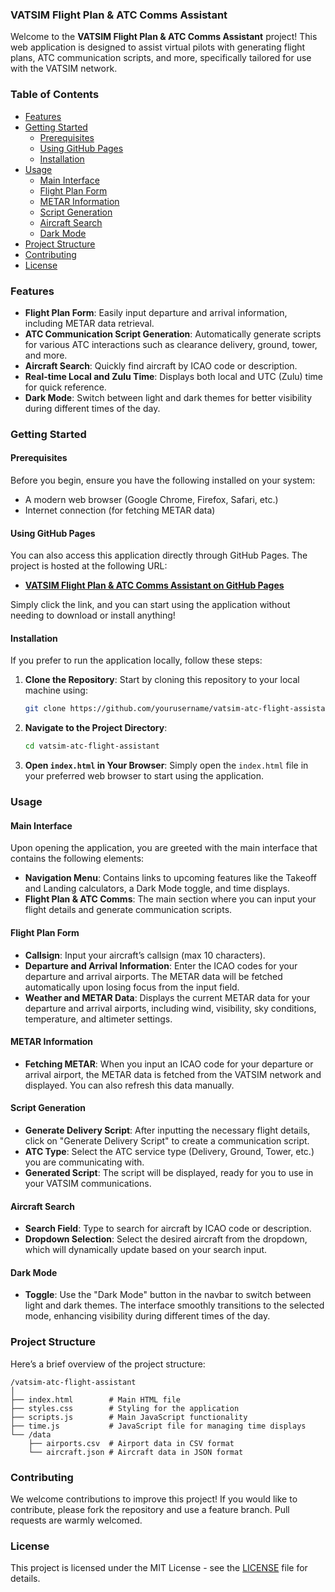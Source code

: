 ### VATSIM Flight Plan & ATC Comms Assistant

Welcome to the **VATSIM Flight Plan & ATC Comms Assistant** project! This web application is designed to assist virtual pilots with generating flight plans, ATC communication scripts, and more, specifically tailored for use with the VATSIM network.

### Table of Contents

- [Features](#features)
- [Getting Started](#getting-started)
  - [Prerequisites](#prerequisites)
  - [Using GitHub Pages](#using-github-pages)
  - [Installation](#installation)
- [Usage](#usage)
  - [Main Interface](#main-interface)
  - [Flight Plan Form](#flight-plan-form)
  - [METAR Information](#metar-information)
  - [Script Generation](#script-generation)
  - [Aircraft Search](#aircraft-search)
  - [Dark Mode](#dark-mode)
- [Project Structure](#project-structure)
- [Contributing](#contributing)
- [License](#license)

### Features

- **Flight Plan Form**: Easily input departure and arrival information, including METAR data retrieval.
- **ATC Communication Script Generation**: Automatically generate scripts for various ATC interactions such as clearance delivery, ground, tower, and more.
- **Aircraft Search**: Quickly find aircraft by ICAO code or description.
- **Real-time Local and Zulu Time**: Displays both local and UTC (Zulu) time for quick reference.
- **Dark Mode**: Switch between light and dark themes for better visibility during different times of the day.

### Getting Started

#### Prerequisites

Before you begin, ensure you have the following installed on your system:

- A modern web browser (Google Chrome, Firefox, Safari, etc.)
- Internet connection (for fetching METAR data)

#### Using GitHub Pages

You can also access this application directly through GitHub Pages. The project is hosted at the following URL:

- **[VATSIM Flight Plan & ATC Comms Assistant on GitHub Pages](https://yourusername.github.io/vatsim-atc-flight-assistant/)**

Simply click the link, and you can start using the application without needing to download or install anything!

#### Installation

If you prefer to run the application locally, follow these steps:

1. **Clone the Repository**: Start by cloning this repository to your local machine using:
   ```bash
   git clone https://github.com/yourusername/vatsim-atc-flight-assistant.git
   ```

2. **Navigate to the Project Directory**:
   ```bash
   cd vatsim-atc-flight-assistant
   ```

3. **Open `index.html` in Your Browser**: Simply open the `index.html` file in your preferred web browser to start using the application.

### Usage

#### Main Interface

Upon opening the application, you are greeted with the main interface that contains the following elements:

- **Navigation Menu**: Contains links to upcoming features like the Takeoff and Landing calculators, a Dark Mode toggle, and time displays.
- **Flight Plan & ATC Comms**: The main section where you can input your flight details and generate communication scripts.

#### Flight Plan Form

- **Callsign**: Input your aircraft’s callsign (max 10 characters).
- **Departure and Arrival Information**: Enter the ICAO codes for your departure and arrival airports. The METAR data will be fetched automatically upon losing focus from the input field.
- **Weather and METAR Data**: Displays the current METAR data for your departure and arrival airports, including wind, visibility, sky conditions, temperature, and altimeter settings.

#### METAR Information

- **Fetching METAR**: When you input an ICAO code for your departure or arrival airport, the METAR data is fetched from the VATSIM network and displayed. You can also refresh this data manually.

#### Script Generation

- **Generate Delivery Script**: After inputting the necessary flight details, click on "Generate Delivery Script" to create a communication script.
- **ATC Type**: Select the ATC service type (Delivery, Ground, Tower, etc.) you are communicating with.
- **Generated Script**: The script will be displayed, ready for you to use in your VATSIM communications.

#### Aircraft Search

- **Search Field**: Type to search for aircraft by ICAO code or description.
- **Dropdown Selection**: Select the desired aircraft from the dropdown, which will dynamically update based on your search input.

#### Dark Mode

- **Toggle**: Use the "Dark Mode" button in the navbar to switch between light and dark themes. The interface smoothly transitions to the selected mode, enhancing visibility during different times of the day.

### Project Structure

Here’s a brief overview of the project structure:

```
/vatsim-atc-flight-assistant
│
├── index.html        # Main HTML file
├── styles.css        # Styling for the application
├── scripts.js        # Main JavaScript functionality
├── time.js           # JavaScript file for managing time displays
└── /data
    ├── airports.csv  # Airport data in CSV format
    └── aircraft.json # Aircraft data in JSON format
```

### Contributing

We welcome contributions to improve this project! If you would like to contribute, please fork the repository and use a feature branch. Pull requests are warmly welcomed.

### License

This project is licensed under the MIT License - see the [LICENSE](LICENSE) file for details.
